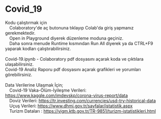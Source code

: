 # Covid_19

Kodu çalıştırmak için <br>
&emsp;Colaboratory'de aç butonuna tıklayıp Colab'da giriş yapmanız gerekmektedir.<br>
&emsp;Open in Playground diyerek düzenleme moduna geçiniz.<br>
&emsp;Daha sonra menude Runtime kısmından Run All diyerek ya da CTRL+F9 yaparak kodları çalıştırabilirsiniz.<br>
  <br>
Covid-19.ipynb - Colaboratory pdf dosyasını açarak koda ve çıktılara ulaşabilirsiniz.<br>
Covid-19 Analiz Raporu pdf dosyasını açarak grafikleri ve yorumları görebilirsiniz.<br>
<br>
Data Verilerine Ulaşmak İçin;<br>
&emsp;Covid-19 Vaka-Ölüm-İyileşme Verileri: https://www.kaggle.com/imdevskp/corona-virus-report/data<br>
&emsp;Doviz Verileri: https://tr.investing.com/currencies/usd-try-historical-data<br>
&emsp;Uçuş Verileri: https://www.dhmi.gov.tr/sayfalar/istatistik.aspx<br>
&emsp;Turizm Dataları : https://yigm.ktb.gov.tr/TR-9851/turizm-istatistikleri.html<br>
